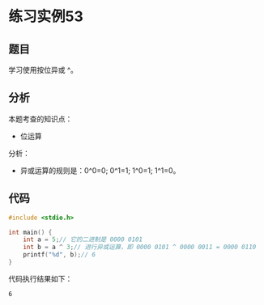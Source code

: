 # 练习实例53

## 题目

学习使用按位异或 ^。


## 分析

本题考查的知识点：
- 位运算

分析：
- 异或运算的规则是：0^0=0; 0^1=1; 1^0=1; 1^1=0。

## 代码

```c
#include <stdio.h>

int main() {
    int a = 5;// 它的二进制是 0000 0101
    int b = a ^ 3;// 进行异或运算，即 0000 0101 ^ 0000 0011 = 0000 0110
    printf("%d", b);// 6
}
```

代码执行结果如下：

```text
6
```